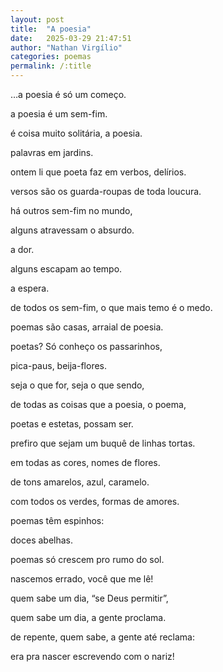 ```yaml
---
layout: post
title:  "A poesia"
date:   2025-03-29 21:47:51
author: "Nathan Virgílio"
categories: poemas
permalink: /:title
---
```

…a poesia é só um começo.

a poesia é um sem-fim.

é coisa muito solitária, a poesia.

palavras em jardins.

ontem li que poeta faz em verbos, delírios.

versos são os guarda-roupas de toda loucura.

há outros sem-fim no mundo,

alguns atravessam o absurdo.

a dor.

alguns escapam ao tempo.

a espera.

de todos os sem-fim, o que mais temo é o medo.

poemas são casas, arraial de poesia.

poetas? Só conheço os passarinhos,

pica-paus, beija-flores.

seja o que for, seja o que sendo,

de todas as coisas que a poesia, o poema,

poetas e estetas, possam ser.

prefiro que sejam um buquê de linhas tortas.

em todas as cores, nomes de flores.

de tons amarelos, azul, caramelo.

com todos os verdes, formas de amores.

poemas têm espinhos:

doces abelhas.

poemas só crescem pro rumo do sol.

nascemos errado, você que me lê!

quem sabe um dia, “se Deus permitir”,

quem sabe um dia, a gente proclama.

de repente, quem sabe, a gente até reclama:

era pra nascer escrevendo com o nariz!

